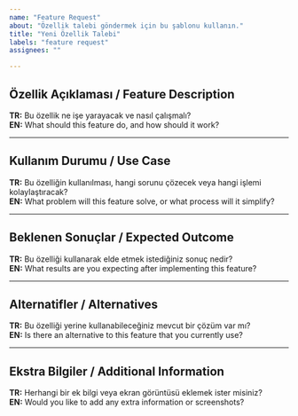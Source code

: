 ```yaml
---
name: "Feature Request"
about: "Özellik talebi göndermek için bu şablonu kullanın."
title: "Yeni Özellik Talebi"
labels: "feature request"
assignees: ""

---
```


## Özellik Açıklaması / Feature Description

**TR:** Bu özellik ne işe yarayacak ve nasıl çalışmalı?  
**EN:** What should this feature do, and how should it work?

---

## Kullanım Durumu / Use Case

**TR:** Bu özelliğin kullanılması, hangi sorunu çözecek veya hangi işlemi kolaylaştıracak?  
**EN:** What problem will this feature solve, or what process will it simplify?

---

## Beklenen Sonuçlar / Expected Outcome

**TR:** Bu özelliği kullanarak elde etmek istediğiniz sonuç nedir?  
**EN:** What results are you expecting after implementing this feature?

---

## Alternatifler / Alternatives

**TR:** Bu özelliği yerine kullanabileceğiniz mevcut bir çözüm var mı?  
**EN:** Is there an alternative to this feature that you currently use?

---

## Ekstra Bilgiler / Additional Information

**TR:** Herhangi bir ek bilgi veya ekran görüntüsü eklemek ister misiniz?  
**EN:** Would you like to add any extra information or screenshots?
